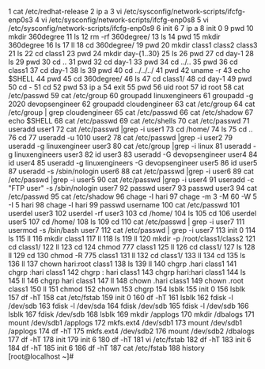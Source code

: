   1  cat /etc/redhat-release
    2  ip a
    3  vi /etc/sysconfig/network-scripts/ifcfg-enp0s3
    4  vi /etc/sysconfig/network-scripts/ifcfg-enp0s8
    5  vi /etc/sysconfig/network-scripts/ifcfg-enp0s9
    6  init 6
    7  ip a
    8  init 0
    9  pwd
   10  mkdir 360degree
   11  ls
   12  rm -rf 360degree/
   13  ls
   14  pwd
   15  mkdir 360degree
   16  ls
   17  ll
   18  cd 360degree/
   19  pwd
   20  mkdir class1 class2 class3
   21  ls
   22  cd class1
   23  pwd
   24  mkdir day-{1..30}
   25  ls
   26  pwd
   27  cd day-1
   28  ls
   29  pwd
   30  cd ..
   31  pwd
   32  cd day-1
   33  pwd
   34  cd ../..
   35  pwd
   36  cd class1
   37  cd day-1
   38  ls
   39  pwd
   40  cd ../../../
   41  pwd
   42  uname -r
   43  echo $SHELL
   44  pwd
   45  cd 360degree/
   46  ls
   47  cd class1/
   48  cd day-1
   49  pwd
   50  cd -
   51  cd
   52  pwd
   53  ip a
   54  exit
   55  pwd
   56  uid root
   57  id root
   58  cat /etc/passwd
   59  cat /etc/group
   60  groupadd linuxengineers
   61  groupadd -g 2020 devopsengineer
   62  groupadd cloudengineer
   63  cat /etc/group
   64  cat /etc/group | grep cloudengineer
   65  cat /etc/passwd
   66  cat /etc/shadow
   67  echo $SHELL
   68  cat /etc/passwd
   69  cat /etc/shells
   70  cat /etc/passwd
   71  useradd user1
   72  cat /etc/passwd |grep -i user1
   73  cd /home/
   74  ls
   75  cd ..
   76  cd
   77  useradd -u 1010 user2
   78  cat /etc/passwd |grep -i user2
   79  useradd -g linuxengineer user3
   80  cat /etc/group |grep -i linux
   81  useradd -g linuxengineers user3
   82  id user3
   83  useradd -G devopsengineer user4
   84  id user4
   85  useradd -g linuxengineers -G devopsengineer user5
   86  id user5
   87  useradd -s /sbin/nologin user6
   88  cat /etc/passwd |grep -i user6
   89  cat /etc/passwd |grep -i user5
   90  cat /etc/passwd |grep -i user4
   91  useradd -c "FTP user" -s /sbin/nologin user7
   92  passwd user7
   93  passwd user3
   94  cat /etc/passwd
   95  cat /etc/shadow
   96  chage -l hari
   97  chage -m 3 -M 60 -W 5 -I 5 hari
   98  chage -l hari
   99  passwd username
  100  cat /etc/passwd
  101  userdel user3
  102  userdel -rf user3
  103  cd /home/
  104  ls
  105  cd
  106  userdel user5
  107  cd /home/
  108  ls
  109  cd
  110  cat /etc/passwd | grep -i user7
  111  usermod -s /bin/bash user7
  112  cat /etc/passwd | grep -i user7
  113  init 0
  114  ls
  115  ll
  116  mkdir class1
  117  ll
  118  ls
  119  ll
  120  mkdir -p /root/class1/class2
  121  cd class1/
  122  ll
  123  cd
  124  chmod 777 class1
  125  ll
  126  cd class1/
  127  ls
  128  ll
  129  cd
  130  chmod -R 775 class1
  131  ll
  132  cd class1/
  133  ll
  134  cd
  135  ls
  136  ll
  137  chown hari:root class1
  138  ls
  139  ll
  140  chgrp .hari class1
  141  chgrp :hari class1
  142  chgrp : hari class1
  143  chgrp hari:hari class1
  144  ls
  145  ll
  146  chgrp hari class1
  147  ll
  148  chown .hari class1
  149  chown .root class1
  150  ll
  151  chmod
  152  chown
  153  chgrp
  154  lsblk
  155  init 0
  156  lsblk
  157  df -hT
  158  cat /etc/fstab
  159  init 0
  160  df -hT
  161  lsblk
  162  fdisk -l /dev/sdb
  163  fdisk -l /dev/sda
  164  fdisk /dev/sdb
  165  fdisk -l /dev/sdb
  166  lsblk
  167  fdisk /dev/sdb
  168  lsblk
  169  mkdir /applogs
  170  mkdir /dbalogs
  171  mount /dev/sdb1 /applogs
  172  mkfs.ext4 /dev/sdb1
  173  mount /dev/sdb1 /applogs
  174  df -hT
  175  mkfs.ext4 /dev/sdb2
  176  mount /dev/sdb2 /dbalogs
  177  df -hT
  178  init
  179  init 6
  180  df -hT
  181  vi /etc/fstab
  182  df -hT
  183  init 6
  184  df -hT
  185  init 6
  186  df -hT
  187  cat /etc/fstab
  188  history
[root@localhost ~]#

